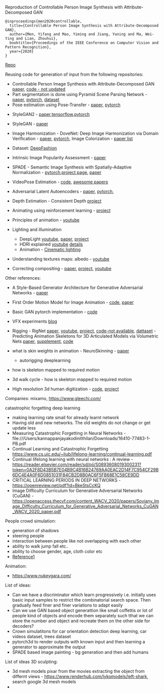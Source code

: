 Reproduction of Controllable Person Image Synthesis with Attribute-Decomposed GAN

```
@inproceedings{men2020controllable,
  title={Controllable Person Image Synthesis with Attribute-Decomposed GAN},
  author={Men, Yifang and Mao, Yiming and Jiang, Yuning and Ma, Wei-Ying and Lian, Zhouhui},
  booktitle={Proceedings of the IEEE Conference on Computer Vision and Pattern Recognition},
  year={2020}
}
```

[Repo](https://github.com/AnImationStudio?source=organization_create)

Reusing code for generation of input from the following repositories:
- Controllable Person Image Synthesis with Attribute-Decomposed GAN [paper](https://menyifang.github.io/projects/ADGAN/ADGAN_files/Paper_ADGAN_CVPR2020.pdf), [code - not updated](https://github.com/menyifang/ADGAN)
- Part segmentation is done using Pyramid Scene Parsing Network - [paper](https://arxiv.org/abs/1612.01105), [pytorch](https://github.com/hyk1996/Single-Human-Parsing-LIP), [dataset](http://sysu-hcp.net/lip/)
- Pose estimation using Pose-Transfer - [paper](http://openaccess.thecvf.com/content_CVPR_2019/papers/Zhu_Progressive_Pose_Attention_Transfer_for_Person_Image_Generation_CVPR_2019_paper.pdf), [pytorch](https://github.com/tengteng95/Pose-Transfer)
<!-- - Pose estimation is done through detectron2 DensePose - [paper](),  -->
- StyleGAN2 - [paper](https://arxiv.org/pdf/1912.04958.pdf),[tensorflow](https://github.com/NVlabs/stylegan2),[pytorch](https://github.com/lucidrains/stylegan2-pytorch)
- StyleGAN - [paper](https://arxiv.org/pdf/1812.04948.pdf)
- Image Harmonization - DoveNet: Deep Image Harmonization via Domain Verification - [paper](https://arxiv.org/pdf/1911.13239.pdf), [pytorch](https://github.com/bcmi/Image_Harmonization_Datasets), Image Colorization - [paper list](https://github.com/MarkMoHR/Awesome-Image-Colorization)
- Dataset: [DeepFashion](https://drive.google.com/drive/folders/0B7EVK8r0v71pVDZFQXRsMDZCX1E)
- Intrinsic Image Popularity Assessment - [paper](https://arxiv.org/pdf/1907.01985.pdf)
- SPADE - Semantic Image Synthesis with Spatially-Adaptive Normalization - [pytorch](https://github.com/NVlabs/SPADE),[project page](https://nvlabs.github.io/SPADE/), [paper](https://arxiv.org/pdf/1903.07291.pdf)
- VideoPose Estimation - [code](https://github.com/cbsudux/awesome-human-pose-estimation), [awesome papers](https://github.com/cbsudux/awesome-human-pose-estimation)
- Adversarial Latent Autoencoders - [paper](https://arxiv.org/pdf/2004.04467.pdf), [pytorch](https://github.com/podgorskiy/ALAE), 
- Depth Estimation - Consistent Depth [project](https://roxanneluo.github.io/Consistent-Video-Depth-Estimation/)
- Animating using reinforcement learning - [project](https://inventec-ai-center.github.io/projects/CARL/index.html)
- Principles of animation - [youtube](https://www.youtube.com/watch?v=uDqjIdI4bF4)

- Lighting and illumination 
	- DeepLight [youtube](https://www.youtube.com/watch?v=WCuvE97k_HI), [paper](https://augmentedperception.github.io/deeplight/content/DeepLight_Paper.pdf), [project](https://augmentedperception.github.io/deeplight/)
	- HDRI explained [youtube](https://www.youtube.com/watch?v=uzMDHTCEC-k) [details](https://vrender.com/what-is-hdri/)
	- Animation - [Cinematic lighting](https://discover.therookies.co/2018/06/24/learn-how-to-light-and-render-like-a-pixar-artist/)

- Understanding textures maps: albedo - [youtube](https://www.youtube.com/watch?v=ZOHNRlrd1Ak)

- Correcting compositing - [paper](https://s3.amazonaws.com/disney-research-data/wp-content/uploads/2020/06/18013325/High-Resolution-Neural-Face-Swapping-for-Visual-Effects.pdf), [project](http://studios.disneyresearch.com/2020/06/29/high-resolution-neural-face-swapping-for-visual-effects/), [youtube](https://www.youtube.com/channel/UCM42XWqRoruK6bNkgbgoJMw)

Other references:
- A Style-Based Generator Architecture for Generative Adversarial Networks - [paper](https://arxiv.org/pdf/1812.04948.pdf)
- First Order Motion Model for Image Animation - [code](https://github.com/AliaksandrSiarohin/first-order-model), [paper](http://papers.nips.cc/paper/8935-first-order-motion-model-for-image-animation.pdf)
- Basic GAN pytorch implementation - [code](https://github.com/eriklindernoren/PyTorch-GAN)
- VFX experiments [blog](http://neuralvfx.com/augmented-reality/ar-facial-pose-estimation/)

- Rigging - RigNet [paper](https://arxiv.org/pdf/2005.00559.pdf), [youtube](https://www.youtube.com/watch?v=J90VETgWIDg), [project](https://zhan-xu.github.io/rig-net/), [code-not available](https://github.com/zhan-xu/RigNet), [dattaset](https://umass.app.box.com/s/448zm5iw1ewbq4l2kdll6q99v5y3q4pw) - Predicting Animation Skeletons for 3D Articulated Models via Volumetric Nets [paper](https://arxiv.org/pdf/1908.08506.pdf), [supplement](https://people.cs.umass.edu/~zhanxu/papers/AnimSkelVolNet_supp.pdf), [code](https://github.com/zhan-xu/AnimSkelVolNet)

- what is skin weights in animation - NeuroSkinning - [paper](http://www.youyizheng.net/docs/neuroskinning-final-opt.pdf)
	- autorigging deeplearning
- how is skeleton mapped to required motion
- 3d walk cycle - how is skeleton mapped to required motion

- High resolution 3d human digitization - [code](https://github.com/facebookresearch/pifuhd), [project](https://shunsukesaito.github.io/PIFuHD/)

Companies:  mixamo, https://www.gleechi.com/

catastrophic forgetting deep learning
- making learning rate small for already learnt network
- Having old and new networks. The old weights do not change or get update less
- Measuring Catastrophic Forgetting in Neural Networks - file:///Users/kannappanjayakodinitthilan/Downloads/16410-77483-1-PB.pdf
- Continual Learning and Catastrophic Forgetting https://www.cs.uic.edu/~liub/lifelong-learning/continual-learning.pdf
- Continual lifelong learning with neural networks : A review - https://reader.elsevier.com/reader/sd/pii/S0893608019300231?token=0A2F8D43B5B7E04B9C4B16B24769AA0EAC2D14F7C954CF29B6DC4E4A0F6D0851031F84CB2D8B0AC6F5FB68E1C58CE9DD
- CRITICAL LEARNING PERIODS IN DEEP NETWORKS - https://openreview.net/pdf?id=BkeStsCcKQ
- Image Difficulty Curriculum for Generative Adversarial Networks (CuGAN) - https://openaccess.thecvf.com/content_WACV_2020/papers/Soviany_Image_Difficulty_Curriculum_for_Generative_Adversarial_Networks_CuGAN_WACV_2020_paper.pdf

People crowd simulation:
- generation of shadows
- steering people
- interaction between people like not overlapping with each other
- ability to walk jump fall etc..
- ability to choose gender, age, cloth color etc
- [Reference1](https://people.eecs.berkeley.edu/~gberseth/presentations/CrowdSimulation/CrowdSimulation.html)

Animation:
- https://www.nukeygara.com/



List of ideas:
- Can we have a discriminator which learn progressively i.e. initially uses basic input samples to restrict the combinatorial search space. Then gradually feed finer and finer variations to adapt easily
- Can we use GAN based object generattion like small coffettis or lot of people kind of objects and encode them separately such tthat we can store the number and object and recreate them on the other side for decoders?
- Crown simulatitons for car orientation detection deep learning, car videos dataset, trees dataset
- pytorch3d to render outputs with known input and then learning a generator to approximate the output
- SPADE based image painting - bg generation and then add humans

List of ideas 3D sculpting:
- 3d mesh models pixar from the movies extracting the object from differnt views - https://www.renderhub.com/lykomodels/left-shark, search google 3d mesh models 
- 